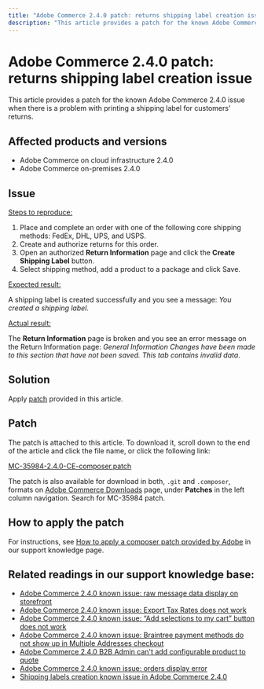 ```yaml
---
title: "Adobe Commerce 2.4.0 patch: returns shipping label creation issue"
description: "This article provides a patch for the known Adobe Commerce 2.4.0 issue when there is a problem with printing a shipping label for customers’ returns."
---
```


# Adobe Commerce 2.4.0 patch: returns shipping label creation issue

This article provides a patch for the known Adobe Commerce 2.4.0 issue when there is a problem with printing a shipping label for customers’ returns.

## Affected products and versions

* Adobe Commerce on cloud infrastructure 2.4.0
* Adobe Commerce on-premises 2.4.0

## Issue

<u>Steps to reproduce:</u>

1. Place and complete an order with one of the following core shipping methods: FedEx, DHL, UPS, and USPS.
1. Create and authorize returns for this order.
1. Open an authorized **Return Information** page and click the **Create Shipping Label** button.
1. Select shipping method, add a product to a package and click Save.

<u>Expected result:</u>

A shipping label is created successfully and you see a message: *You created a shipping label.*

<u>Actual result:</u>

The **Return Information** page is broken and you see an error message on the Return Information page: *General Information Changes have been made to this section that have not been saved. This tab contains invalid data*.

## Solution

Apply [patch](assets/MC-35984-2.4.0-CE-composer.patch.zip) provided in this article.

## Patch

The patch is attached to this article. To download it, scroll down to the end of the article and click the file name, or click the following link:

[MC-35984-2.4.0-CE-composer.patch](assets/MC-35984-2.4.0-CE-composer.patch.zip)

The patch is also available for download in both, `.git` and `.composer`, formats on [Adobe Commerce Downloads](https://magento.com/tech-resources/download) page, under **Patches** in the left column navigation. Search for MC-35984 patch.

## How to apply the patch

For instructions, see [How to apply a composer patch provided by Adobe](https://support.magento.com/hc/en-us/articles/360028367731) in our support knowledge page.

## Related readings in our support knowledge base:

* [Adobe Commerce 2.4.0 known issue: raw message data display on storefront](https://support.magento.com/hc/en-us/articles/360045804332)
* [Adobe Commerce 2.4.0 known issue: Export Tax Rates does not work](https://support.magento.com/hc/en-us/articles/360045850032)
* [Adobe Commerce 2.4.0 known issue: “Add selections to my cart” button does not work](https://support.magento.com/hc/en-us/articles/360045838312)
* [Adobe Commerce 2.4.0 known issue: Braintree payment methods do not show up in Multiple Addresses checkout](https://support.magento.com/hc/en-us/articles/360046354992)
* [Adobe Commerce 2.4.0 B2B Admin can't add configurable product to quote](https://support.magento.com/hc/en-us/articles/360046801971-Magento-2-4-0-known-issue-B2B-Admin-cannot-add-a-configurable-product-to-a-quote)
* [Adobe Commerce 2.4.0 known issue: orders display error](https://support.magento.com/hc/en-us/articles/360046802271-Magento-2-4-0-known-issue-orders-display-error)
* [Shipping labels creation known issue in Adobe Commerce 2.4.0](https://support.magento.com/hc/en-us/articles/360046750171-Shipping-labels-creation-known-issue-in-Magento-2-4-0)